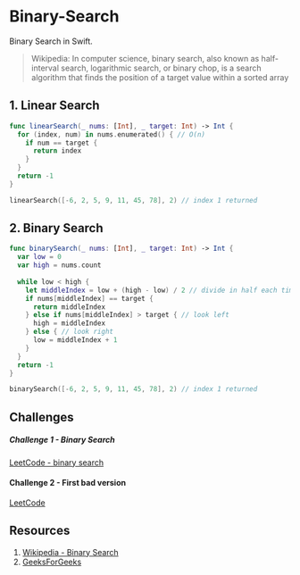 # Binary-Search

Binary Search in Swift. 

> Wikipedia: In computer science, binary search, also known as half-interval search, logarithmic search, or binary chop, is a search algorithm that finds the position of a target value within a sorted array

## 1. Linear Search 

```swift 
func linearSearch(_ nums: [Int], _ target: Int) -> Int {
  for (index, num) in nums.enumerated() { // O(n)
    if num == target {
      return index
    }
  }
  return -1
}

linearSearch([-6, 2, 5, 9, 11, 45, 78], 2) // index 1 returned
```

## 2. Binary Search 

```swift 
func binarySearch(_ nums: [Int], _ target: Int) -> Int {
  var low = 0
  var high = nums.count
  
  while low < high {
    let middleIndex = low + (high - low) / 2 // divide in half each time => O(log n)
    if nums[middleIndex] == target {
      return middleIndex
    } else if nums[middleIndex] > target { // look left
      high = middleIndex
    } else { // look right
      low = middleIndex + 1
    }
  }
  return -1
}

binarySearch([-6, 2, 5, 9, 11, 45, 78], 2) // index 1 returned
```

## Challenges 

##### Challenge 1 - Binary Search

[LeetCode - binary search](https://leetcode.com/problems/binary-search/)

#### Challenge 2 - First bad version 

[LeetCode](https://leetcode.com/problems/first-bad-version/)

## Resources 

1. [Wikipedia - Binary Search](https://en.wikipedia.org/wiki/Binary_search_algorithm)
1. [GeeksForGeeks](https://www.geeksforgeeks.org/binary-search/)
